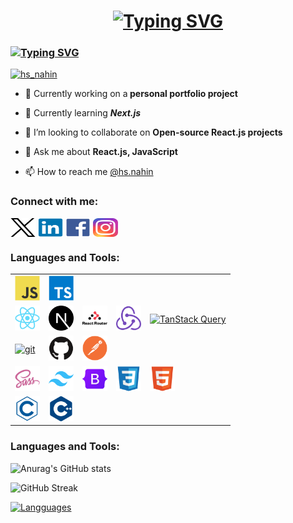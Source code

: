 <h1 align="center"><a href="https://git.io/typing-svg"><img src="https://readme-typing-svg.herokuapp.com?font=Fira+Code&size=15&duration=2300&pause=1000&color=F78282&center=true&vCenter=true&repeat=false&random=false&width=435&lines=Hey%2C+there+%F0%9F%91%8B;I+am+%22Hasnat+Shahriyar%22;a+Web+Aesthetic+enthusiast.;and+welcome+to+my+GitHub+profile.;Hasnat+Shahriyar+%3C%2F%3E" alt="Typing SVG" /></a></h1>
<h3 align="left"><a href="https://git.io/typing-svg"><img src="https://readme-typing-svg.herokuapp.com?font=Fira+Code&duration=2500&pause=1000&color=87C0F7&random=false&width=435&lines=A+Front-End+Web+Developer+%3C%2F%3E;%E2%87%8C+and+a+Programmer.;I+am+always+learning+new+things.;ultimate+goal+is+to+evolve;into+an+awesome+full-stack+developer;Thank+You.+Happy+Coding+%E2%9D%A4%EF%B8%8F" alt="Typing SVG" /></a></h3>

<p align="left"><a href="https://twitter.com/hs_nahin" target="_blank"><img
        alt="hs_nahin" src="https://img.shields.io/twitter/follow/hs_nahin?logo=twitter&style=for-the-badge"/></a>
</p>

- 🔭 Currently working on a<b> personal portfolio project</b>

- 🌱 Currently learning ***Next.js***

- 👯 I’m looking to collaborate on **Open-source React.js projects**

- 💬 Ask me about **React.js, JavaScript**

- 📫 How to reach me [@hs.nahin](https://www.facebook.com/hs.nahin430/)

<h3 align="left">Connect with me:</h3>
<p align="left">
    <a href="https://twitter.com/hs_nahin" target="blank"><img align="center"
                                                                  alt="hs_nahin"
                                                                  height="30"
                                                                  src="https://raw.githubusercontent.com/devicons/devicon/6910f0503efdd315c8f9b858234310c06e04d9c0/icons/twitter/twitter-original.svg"
                                                                  width="40"/></a>
    <a href="https://www.linkedin.com/in/hs-nahin/" target="blank"><img align="center"
                                                                      alt="hs-nahin"
                                                                      height="30"
                                                                      src="https://raw.githubusercontent.com/devicons/devicon/6910f0503efdd315c8f9b858234310c06e04d9c0/icons/linkedin/linkedin-original.svg"
                                                                      width="40"/></a>
    <a href="https://www.facebook.com/hs.nahin430/" target="blank"><img align="center"
                                                             alt="hs.nahin"
                                                             height="30"
                                                             src="https://raw.githubusercontent.com/devicons/devicon/6910f0503efdd315c8f9b858234310c06e04d9c0/icons/facebook/facebook-plain.svg"
                                                             width="40"/></a>
    <a href="https://www.instagram.com/hs_nahin" target="blank"><img align="center"
                                                                    alt="hs_nahin"
                                                                    height="30"
                                                                    src="https://raw.githubusercontent.com/tandpfun/skill-icons/65dea6c4eaca7da319e552c09f4cf5a9a8dab2c8/icons/Instagram.svg"
                                                                    width="40"/></a>
</p>

<h3 align="left">Languages and Tools:</h3>
<table>
    <tbody>
        <tr>
            <td>
                <a href="https://developer.mozilla.org/en-US/docs/Web/JavaScript" target="_blank">
                    <img alt="javascript" title="JavaScript" height="40" src="https://raw.githubusercontent.com/devicons/devicon/master/icons/javascript/javascript-original.svg" width="40"/>
                </a>
            </td>
            <td>
                <a href="https://www.typescriptlang.org/" target="_blank">
                    <img alt="typescript" title="TypeScript" height="40" src="https://raw.githubusercontent.com/devicons/devicon/ca28c779441053191ff11710fe24a9e6c23690d6/icons/typescript/typescript-plain.svg" width="40"/>
                </a>
            </td>
        </tr>
            <tr>
            <td>
                <a href="https://react.dev/" target="_blank">
                    <img alt="reactjs" title="React.js" height="40" src="https://raw.githubusercontent.com/devicons/devicon/master/icons/react/react-original.svg" width="40"/>
                </a>
            </td>
            <td>
                <a href="https://nextjs.org/" target="_blank">
                    <img alt="nextjs" title="Next.js" height="40" src="https://raw.githubusercontent.com/devicons/devicon/ca28c779441053191ff11710fe24a9e6c23690d6/icons/nextjs/nextjs-plain.svg" width="40"/>
                </a>
            </td>
            <td>
                <a href="https://reactrouter.com/en/main" target="_blank">
                    <img alt="react-router" title="React-Router" height="40" src="https://raw.githubusercontent.com/devicons/devicon/master/icons/reactrouter/reactrouter-original-wordmark.svg" width="40"/>
                </a>
            </td>
            <td>
                <a href="https://redux-toolkit.js.org/" target="_blank">
                    <img alt="Redux" title="Redux Toolkit" height="40" src="https://raw.githubusercontent.com/devicons/devicon/6910f0503efdd315c8f9b858234310c06e04d9c0/icons/redux/redux-original.svg" width="40"/>
                </a>
            </td>
            <td>
                <a href="https://tanstack.com/" target="_blank">
                    <img alt="TanStack Query" title="TanStack Query" height="40" src="https://raw.githubusercontent.com/yeasin2002/yeasin2002/55b5e1b55c620280adb7310cd2b7044dcc24c058/public/icons/react-query.svg" width="40"/>
                </a>
            </td>
        </tr>
        <tr>
            <td>
                <a href="https://git-scm.com/" target="_blank">
                    <img alt="git" title="Git" height="40" src="https://www.vectorlogo.zone/logos/git-scm/git-scm-icon.svg" width="40"/>
                </a>
            </td>
            <td>
                <a href="https://www.github.com" target="_blank">
                    <img alt="GitHub" title="GitHub" height="40" src="https://raw.githubusercontent.com/devicons/devicon/master/icons/github/github-original.svg" width="40"/>
                </a>
            </td>
            <td>
                <a href="https://www.postman.com/" target="_blank">
                    <img alt="Postman" title="Postman" height="40" src="https://raw.githubusercontent.com/devicons/devicon/ca28c779441053191ff11710fe24a9e6c23690d6/icons/postman/postman-plain.svg" width="40"/>
                </a>
            </td>
        </tr>
            <tr>
            <td>
                <a href="https://sass-lang.com/" target="_blank">
                    <img alt="Sass" title="Sass" height="40" src="https://raw.githubusercontent.com/devicons/devicon/master/icons/sass/sass-original.svg""/>
                </a>
            </td>
            <td>
                <a href="https://tailwindcss.com/" target="_blank">
                    <img alt="TailwindCSS" height="40" src="https://raw.githubusercontent.com/devicons/devicon/master/icons/tailwindcss/tailwindcss-original.svg" title="TailwindCSS"/>
                </a>
            </td>
            <td>
                <a href="https://getbootstrap.com/" target="_blank">
                    <img alt="Bootstrap" height="40" src="https://raw.githubusercontent.com/devicons/devicon/master/icons/bootstrap/bootstrap-original.svg" title="Bootstrap"/>
                </a>
            </td>
            <td>
                <a href="https://www.w3schools.com/css/" target="_blank">
                    <img alt="CSS3" height="40" src="https://raw.githubusercontent.com/devicons/devicon/master/icons/css3/css3-original.svg" title="CSS3"/>
                </a>
            </td>
            <td>
                <a href="https://html.spec.whatwg.org/" target="_blank">
                    <img alt="HTML5" height="40" src="https://raw.githubusercontent.com/devicons/devicon/master/icons/html5/html5-original.svg" title="HTML5"/>
                </a>
            </td>
        </tr>
        <tr>
            <td>
                <a href="https://www.learn-c.org/" target="_blank">
                    <img alt="c" title="C Programming Language" height="40" src="https://raw.githubusercontent.com/devicons/devicon/master/icons/c/c-line.svg" width="40"/>
                </a>
            </td>
            <td>
                <a href="https://isocpp.org/" target="_blank">
                    <img alt="C++" title="C++" height="40" src="https://raw.githubusercontent.com/devicons/devicon/master/icons/cplusplus/cplusplus-plain.svg" width="40"/>
                </a>
            </td>
        </tr>
    </tbody>
</table>


<h3 align="left">Languages and Tools:</h3>
<p align="left">

</p>

![Anurag's GitHub stats](https://github-readme-stats.vercel.app/api?username=hs-nahin&theme=holi&show_icons=true&hide_border=true)

![GitHub Streak](https://streak-stats.demolab.com?user=hs-nahin&theme=holi-theme&hide_border=true)

[![Langguages](https://github-readme-stats.vercel.app/api/top-langs/?username=hs-nahin&hide=stylus,java&langs_count=10&theme=holi&hide_border=true)]()
